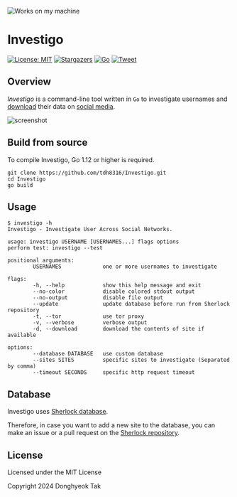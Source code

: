 ![Works on my machine](https://img.shields.io/badge/works-on%20my%20machine-green)

# Investigo

[![License: MIT](https://img.shields.io/badge/License-MIT-green.svg)](https://opensource.org/licenses/MIT)
[![Stargazers](https://img.shields.io/github/stars/tdh8316/Investigo.svg)](https://github.com/tdh8316/Investigo/stargazers)
[![Go](https://img.shields.io/badge/Go-%3E%3D1.12-blue.svg)](https://github.com/tdh8316/Investigo)
[![Tweet](https://img.shields.io/twitter/url/https/github.com/tdh8316/Investigo.svg?style=social)](https://twitter.com/intent/tweet?text=WoW:&url=https%3A%2F%2Fgithub.com%2Ftdh8316%2FInvestigo)

## Overview

*Investigo* is a command-line tool written in `Go` to investigate usernames and [download](https://github.com/tdh8316/Investigo/tree/master/downloaders) their data on [social media](./sites.md).

![screenshot](./docs/GIF.gif)

## Build from source

To compile Investigo, Go 1.12 or higher is required.

```text
git clone https://github.com/tdh8316/Investigo.git
cd Investigo
go build
```

## Usage

```text
$ investigo -h
Investigo - Investigate User Across Social Networks.

usage: investigo USERNAME [USERNAMES...] flags options
perform test: investigo --test

positional arguments:
        USERNAMES             one or more usernames to investigate

flags:
        -h, --help            show this help message and exit
        --no-color            disable colored stdout output
        --no-output           disable file output
        --update              update database before run from Sherlock repository
        -t, --tor             use tor proxy
        -v, --verbose         verbose output
        -d, --download        download the contents of site if available

options:
        --database DATABASE   use custom database
        --sites SITES         specific sites to investigate (Separated by comma)
        --timeout SECONDS     specific http request timeout
```

## Database
Investigo uses [Sherlock database](https://github.com/sherlock-project/sherlock).

Therefore, in case you want to add a new site to the database, you can make an issue or a pull request on the [Sherlock repository](https://github.com/sherlock-project/sherlock).

## License

Licensed under the MIT License

Copyright 2024 Donghyeok Tak
